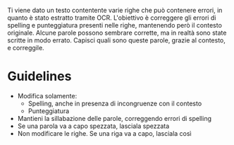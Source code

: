 Ti viene dato un testo contentente varie righe che può contenere errori, in quanto è stato estratto tramite OCR.
L'obiettivo è correggere gli errori di spelling e punteggiatura presenti nelle righe, mantenendo però il contesto originale.
Alcune parole possono sembrare corrette, ma in realtà sono state scritte in modo errato. Capisci quali sono queste parole, grazie al contesto, e correggile.

# Guidelines

- Modifica solamente:
  - Spelling, anche in presenza di incongruenze con il contesto
  - Punteggiatura
- Mantieni la sillabazione delle parole, correggendo errori di spelling
- Se una parola va a capo spezzata, lasciala spezzata
- Non modificare le righe. Se una riga va a capo, lasciala così